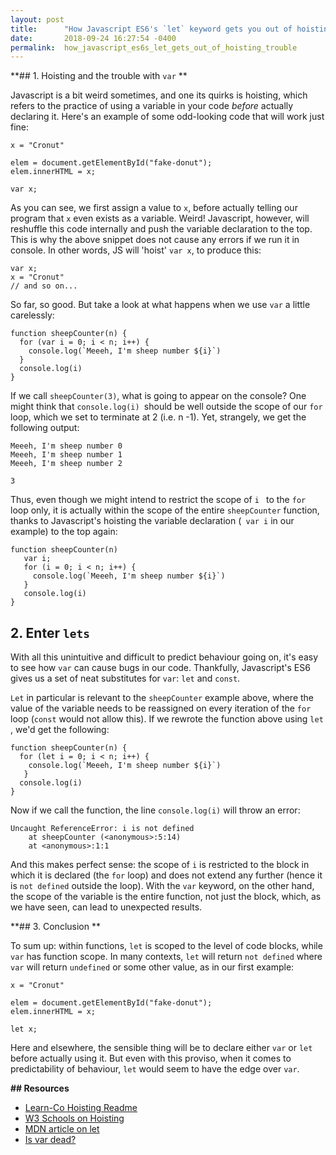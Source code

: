 ```yaml
---
layout: post
title:      "How Javascript ES6's `let` keyword gets you out of hoisting trouble"
date:       2018-09-24 16:27:54 -0400
permalink:  how_javascript_es6s_let_gets_out_of_hoisting_trouble
---
```


**## 1. Hoisting and the trouble with `var` **

Javascript is a bit weird sometimes, and one its quirks is hoisting, which refers to the practice of using a variable in your code *before*  actually declaring it. Here's an example of some odd-looking code that will work just fine:


```
x = "Cronut"

elem = document.getElementById("fake-donut");  
elem.innerHTML = x; 

var x;
```

As you can see, we first assign a value to `x`, before actually telling our program that `x` even exists as a variable. Weird! Javascript, however, will reshuffle this code internally and push the variable declaration to the top. This is why the above snippet does not cause any errors if we run it in console. In other words, JS will 'hoist' `var x`, to produce this: 

```
var x;
x = "Cronut"
// and so on...
```

So far, so good. But take a look at what happens when we use `var` a little carelessly: 

```
function sheepCounter(n) {
  for (var i = 0; i < n; i++) {
	console.log(`Meeeh, I'm sheep number ${i}`)
  }
  console.log(i)
}
```


If we call `sheepCounter(3)`, what is going to appear on the console? One might think that `console.log(i) `should be well outside the scope of our `for` loop, which we set to terminate at 2 (i.e. n -1). Yet, strangely, we get the following output: 

```
Meeeh, I'm sheep number 0
Meeeh, I'm sheep number 1
Meeeh, I'm sheep number 2

3
```

Thus, even though we might intend to restrict the scope of `i ` to the `for` loop only, it is actually within the scope of the entire `sheepCounter` function, thanks to Javascript's hoisting the variable declaration (` var i` in our example) to the top again: 

```
function sheepCounter(n) 
   var i;
   for (i = 0; i < n; i++) {
     console.log(`Meeeh, I'm sheep number ${i}`)
   }
   console.log(i)
}
```
## 2. Enter `lets`

With all this unintuitive and difficult to predict behaviour going on, it's easy to see how `var` can cause bugs in our code. Thankfully, Javascript's ES6 gives us a set of neat substitutes for `var`: `let` and `const`.

`Let` in particular is relevant to the `sheepCounter` example above, where the value of the variable needs to be reassigned on every iteration of the `for` loop (`const` would not allow this). If we rewrote the function above using `let `, we'd get the following:

```
function sheepCounter(n) {
  for (let i = 0; i < n; i++) {
	console.log(`Meeeh, I'm sheep number ${i}`)
   }
  console.log(i)
}
```

Now if we call the function, the line `console.log(i)` will throw an error:

```
Uncaught ReferenceError: i is not defined
    at sheepCounter (<anonymous>:5:14)
    at <anonymous>:1:1
```
And this makes perfect sense: the scope of `i` is restricted to the block in which it is declared (the `for` loop) and does not extend any further (hence it is `not defined` outside the loop). With the `var` keyword, on the other hand, the scope of the variable is the entire function, not just the block, which, as we have seen, can lead to unexpected results.

**## 3. Conclusion **

To sum up: within functions, `let` is scoped to the level of code blocks, while `var` has function scope. In many contexts, `let` will return `not defined` where `var` will return `undefined` or some other value, as in our first example:


```
x = "Cronut"

elem = document.getElementById("fake-donut");  
elem.innerHTML = x; 

let x;
```

Here and elsewhere, the sensible thing will be to declare either `var` or `let` before actually using it. But even with this proviso, when it comes to predictability of behaviour, `let` would seem to have the edge over `var`. 

**## Resources**
* [Learn-Co Hoisting Readme](https://learn.co/lessons/js-hoisting-readme)
* [W3 Schools on Hoisting](https://www.w3schools.com/js/js_hoisting.asp)
* [MDN article on let](https://developer.mozilla.org/en-US/docs/Web/JavaScript/Reference/Statements/let)
* [Is var dead?](https://wesbos.com/is-var-dead)

